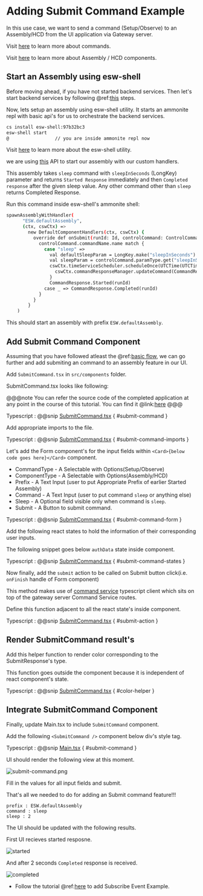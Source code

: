 # Adding Submit Command Example

In this use case, we want to send a command (Setup/Observe) to an Assembly/HCD from the UI application via Gateway server.

Visit [here](https://tmtsoftware.github.io/csw/$csw-version$/params/commands.html) to learn more about commands.

Visit [here](https://tmtsoftware.github.io/csw/$csw-version$/commons/create-component.html) to learn more about Assembly / HCD components.

## Start an Assembly using esw-shell

Before moving ahead, if you have not started backend services. Then let's start backend services by following @ref:[this](./base-flow.md#starting-backend-services) steps.

Now, lets setup an assembly using esw-shell utility. It starts an ammonite repl with basic api's for us to orchestrate the backend services.

```bash
cs install esw-shell:97b32bc3
esw-shell start 
@                 // you are inside ammonite repl now
```

Visit [here](https://tmtsoftware.github.io/esw/$esw-version$/eswshell/esw-shell.html) to learn more about the esw-shell utility.

we are using [this](https://tmtsoftware.github.io/esw/$esw-version$/eswshell/esw-shell.html#using-custom-component-handlers) API to start our assembly with our custom handlers.

This assembly takes `sleep` command with `sleepInSeconds` (LongKey) parameter and returns `Started Response` immediately and then `Completed response` after the given sleep value.
Any other command other than `sleep` returns Completed Response.

Run this command inside esw-shell's ammonite shell:

```bash
spawnAssemblyWithHandler(
      "ESW.defaultAssembly",
      (ctx, cswCtx) =>
        new DefaultComponentHandlers(ctx, cswCtx) {
          override def onSubmit(runId: Id, controlCommand: ControlCommand): CommandResponse.SubmitResponse = {
            controlCommand.commandName.name match {
              case "sleep" =>
                val defaultSleepParam = LongKey.make("sleepInSeconds").set(5)
                val sleepParam = controlCommand.paramType.get("sleepInSeconds", LongKey).getOrElse(defaultSleepParam)
                cswCtx.timeServiceScheduler.scheduleOnce(UTCTime(UTCTime.now().value.plusSeconds(sleepParam.value(0)))) {
                  cswCtx.commandResponseManager.updateCommand(CommandResponse.Completed(runId))
                }
                CommandResponse.Started(runId)
              case _ => CommandResponse.Completed(runId)
            }
          }
        }
    )
```

This should start an assembly with prefix `ESW.defaultAssembly`.

## Add Submit Command Component

Assuming that you have followed atleast the @ref:[basic flow](./base-flow.md), we can go further and add submiting an command to an assembly feature in our UI.

Add `SubmitCommand.tsx` in `src/components` folder.

SubmitCommand.tsx looks like following:

@@@note
You can refer the source code of the completed application at any point in the course of this tutorial.
You can find it @link:[here](https://github.com/tmtsoftware/esw-gateway-ui-example)
@@@

Typescript
: @@snip [SubmitCommand.tsx](../../../../src/components/SubmitCommand.tsx) { #submit-command }

Add appropriate imports to the file.

Typescript
: @@snip [SubmitCommand.tsx](../../../../src/components/SubmitCommand.tsx) { #submit-command-imports }

Let's add the Form component's for the input fields within `<Card>{below code goes here}</Card>` component.

* CommandType - A Selectable with Options(Setup/Observe)
* ComponentType - A Selectable with Options(Assembly/HCD)
* Prefix - A Text Input (user to put Appropriate Prefix of earlier Started Assembly)
* Command - A Text Input (user to put command `sleep` or anything else)
* Sleep - A Optional field visible only when command is `sleep`.
* Submit - A Button to submit command.

Typescript
: @@snip [SubmitCommand.tsx](../../../../src/components/SubmitCommand.tsx) { #submit-command-form }

Add the following react states to hold the information of their corresponding user inputs.

The following snippet goes below `authData` state inside component.

Typescript
: @@snip [SubmitCommand.tsx](../../../../src/components/SubmitCommand.tsx) { #submit-command-states }

Now finally, add the `submit` action to be called on Submit button click(i.e. `onFinish` handle of Form component)

This method makes use of [command service](https://tmtsoftware.github.io/esw-ts/services/command-service.html) typescript client which sits on top of the gateway server Command Service routes.

Define this function adjacent to all the react state's inside component.

Typescript
: @@snip [SubmitCommand.tsx](../../../../src/components/SubmitCommand.tsx) { #submit-action }

## Render SubmitCommand result's

Add this helper function to render color corresponding to the SubmitResponse's type.

This function goes outside the component because it is independent of react component's state.

Typescript
: @@snip [SubmitCommand.tsx](../../../../src/components/SubmitCommand.tsx) { #color-helper }

## Integrate SubmitCommand Component

Finally, update Main.tsx to include `SubmitCommand` component.

Add the following `<SubmitCommand />` component below div's style tag.

Typescript
: @@snip [Main.tsx](../../../../src/components/Main.tsx) { #submit-command }

UI should render the following view at this moment.

![submit-command.png](../images/submit-command.png)

Fill in the values for all input fields and submit.

That's all we needed to do for adding an Submit command feature!!!

```text
prefix : ESW.defaultAssembly
command : sleep
sleep : 2
```

The UI should be updated with the following results.

First UI recieves started resposne.

![started](../images/started.png)

And after 2 seconds `Completed` response is received.

![completed](../images/Completed.png)

* Follow the tutorial @ref:[here](./subscribe-event.md) to add Subscribe Event Example.
